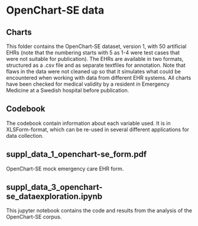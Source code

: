 # OpenChart-SE data

## Charts
This folder contains the OpenChart-SE dataset, version 1, with 50 artificial EHRs (note that the numbering starts with 5 as 1-4 were test cases that were not suitable for publication). The EHRs are available in two formats, structured as a .csv file and as separate textfiles for annotation. Note that flaws in the data were not cleaned up so that it simulates what could be encountered when working with data from different EHR systems. All charts have been checked for medical validity by a resident in Emergency Medicine at a Swedish hospital before publication.

## Codebook
The codebook contain information about each variable used. It is in XLSForm-format, which can be re-used in several different applications for data collection.

## suppl_data_1_openchart-se_form.pdf
OpenChart-SE mock emergency care EHR form.

## suppl_data_3_openchart-se_dataexploration.ipynb
This jupyter notebook contains the code and results from the analysis of the OpenChart-SE corpus.
